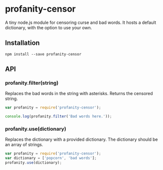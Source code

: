 # profanity-censor

A tiny node.js module for censoring curse and bad words. It hosts a default dictionary,
with the option to use your own.

## Installation

```
npm install --save profanity-censor
```

## API

### profanity.filter(string)

Replaces the bad words in the string with asterisks. Returns the censored string.

```javascript
var profanity = require('profanity-censor');

console.log(profanity.filter('Bad words here.'));
```

### profanity.use(dictionary)

Replaces the dictionary with a provided dictionary. The dictionary should be an
array of strings.

```javascript
var profanity = require('profanity-censor');
var dictionary = ['popcorn', 'bad words'];
profanity.use(dictionary);
```

